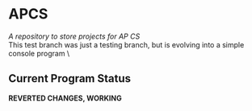# APCS
_A repository to store projects for AP CS_  
This test branch was just a testing branch, but is evolving into a simple console program  \

Current Program Status  
----------------------  
**REVERTED CHANGES, WORKING**  
